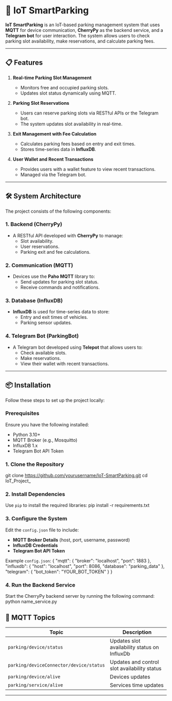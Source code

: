 # 🚗 IoT SmartParking

**IoT SmartParking** is an IoT-based parking management system that uses **MQTT** for device communication, **CherryPy** as the backend service, and a **Telegram bot** for user interaction. The system allows users to check parking slot availability, make reservations, and calculate parking fees.

---

## 📋 Features

1. **Real-time Parking Slot Management**  
   - Monitors free and occupied parking slots.  
   - Updates slot status dynamically using MQTT.

2. **Parking Slot Reservations**  
   - Users can reserve parking slots via RESTful APIs or the Telegram bot.  
   - The system updates slot availability in real-time.

3. **Exit Management with Fee Calculation**  
   - Calculates parking fees based on entry and exit times.  
   - Stores time-series data in **InfluxDB**.

4. **User Wallet and Recent Transactions**  
   - Provides users with a wallet feature to view recent transactions.  
   - Managed via the Telegram bot.

---

## 🛠️ System Architecture

The project consists of the following components:

### 1. **Backend (CherryPy)**
- A RESTful API developed with **CherryPy** to manage:
  - Slot availability.
  - User reservations.
  - Parking exit and fee calculations.

### 2. **Communication (MQTT)**
- Devices use the **Paho MQTT** library to:
  - Send updates for parking slot status.
  - Receive commands and notifications.

### 3. **Database (InfluxDB)**
- **InfluxDB** is used for time-series data to store:
  - Entry and exit times of vehicles.
  - Parking sensor updates.

### 4. **Telegram Bot (ParkingBot)**
- A Telegram bot developed using **Telepot** that allows users to:
  - Check available slots.
  - Make reservations.
  - View their wallet with recent transactions.

---

## 📦 Installation

Follow these steps to set up the project locally:

### **Prerequisites**
Ensure you have the following installed:
- Python 3.10+
- MQTT Broker (e.g., Mosquitto)
- InfluxDB 1.x
- Telegram Bot API Token

### **1. Clone the Repository**
git clone https://github.com/yourusername/IoT-SmartParking.git
cd IoT_Project_

### 2. Install Dependencies

Use `pip` to install the required libraries:
pip install -r requirements.txt

### 3. Configure the System

Edit the `config.json` file to include:

- **MQTT Broker Details** (host, port, username, password)
- **InfluxDB Credentials**
- **Telegram Bot API Token**

Example `config.json`:
{
  "mqtt": {
    "broker": "localhost",
    "port": 1883
  },
  "influxdb": {
    "host": "localhost",
    "port": 8086,
    "database": "parking_data"
  },
  "telegram": {
    "bot_token": "YOUR_BOT_TOKEN"
  }
}

### 4. Run the Backend Service

Start the CherryPy backend server by running the following command:
python name_service.py

## 📡 MQTT Topics

| Topic               | Description                        |
|---------------------|------------------------------------|
| `parking/device/status`    | Updates slot availability status on InfluxDb |
| `parking/deviceConnector/device/status`    | Updates and control slot availability status |
| `parking/device/alive`     | Devices updates                | 
| `parking/service/alive`      | Services time updates                 |

---






